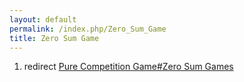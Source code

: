 ```yaml
---
layout: default
permalink: /index.php/Zero_Sum_Game
title: Zero Sum Game
---
```

1. redirect [Pure Competition Game#Zero Sum Games](Pure_Competition_Game#Zero_Sum_Games)
